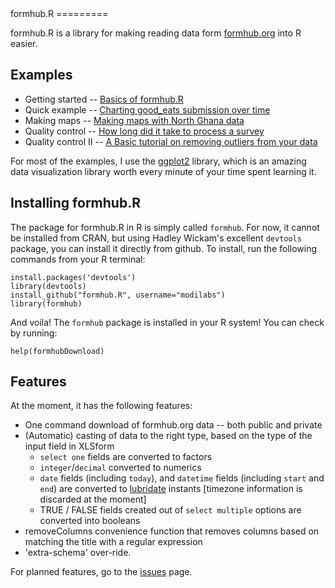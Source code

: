 <link href="http://kevinburke.bitbucket.org/markdowncss/markdown.css" rel="stylesheet"></link>
formhub.R
=========

formhub.R is a library for making reading data form [formhub.org](http://formhub.org) into R easier.

Examples
--------

 * Getting started -- [Basics of formhub.R](http://modilabs.github.com/formhub.R/demo/Basics_of_formhub.R.html)
 * Quick example -- [Charting good_eats submission over time](http://modilabs.github.com/formhub.R/demo/Good_Eats_Example.html)
 * Making maps -- [Making maps with North Ghana data](http://modilabs.github.com/formhub.R/demo/Water_Points_Example.html)
 * Quality control -- [How long did it take to process a survey](http://modilabs.github.com/formhub.R/demo/How_Long_Example.html)
 * Quality control II -- [A Basic tutorial on removing outliers from your data](http://modilabs.github.com/formhub.R/demo/RemoveOutliers.html)

For most of the examples, I use the [ggplot2](http://ggplot2.org) library, which is an amazing data visualization library worth every minute of your time spent learning it.

Installing formhub.R
--------------------
The package for formhub.R in R is simply called `formhub`. For now, it cannot be installed from CRAN, but using Hadley Wickam's excellent `devtools` package, you can install it directly from github. To install, run the following commands from your R terminal:

    install.packages('devtools') 
    library(devtools)
    install_github("formhub.R", username="modilabs")
    library(formhub)

And voila! The `formhub` package is installed in your R system! You can check by running:

    help(formhubDownload)
 
Features
--------

At the moment, it has the following features:

 * One command download of formhub.org data -- both public and private
 * (Automatic) casting of data to the right type, based on the type of the input field in XLSform
   * `select one` fields are converted to factors
   * `integer`/`decimal` converted to numerics
   * `date` fields (including `today`), and `datetime` fields (including `start` and `end`) are converted to [lubridate](http://cran.r-project.org/package=lubridate) instants [timezone information is discarded at the moment]
   * TRUE / FALSE fields created out of `select multiple` options are converted into booleans
 * removeColumns convenience function that removes columns based on matching the title with a regular expression
 * 'extra-schema' over-ride. 

For planned features, go to the [issues](https://github.com/modilabs/formhub.R/issues) page.


